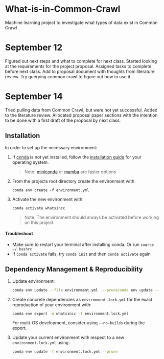 # What-is-in-Common-Crawl
Machine learning project to investigate what types of data exist in Common Crawl

# September 12
Figured out next steps and what to complete for next class. Started looking at the requirements for the project proposal. Assigned tasks to complete before next class. Add to proposal document with thoughts from literature review. Try querying common crawl to figure out how to use it.

# September 14
Tried pulling data from Common Crawl, but were not yet successful. Added to the literature review. Allocated proposal paper sections with the intention to be done with a first draft of the proposal by next class. 

## Installation

In order to set up the necessary environment:

1. If [conda] is not yet installed, follow the [installation guide] for your operating system.
   > Note: [miniconda] or [mamba] are faster options
2. From the projects root directory create the environment with:
   ```
   conda env create -f environment.yml
   ```
3. Activate the new environment with:
   ```
   conda activate whatsincc
   ```
   > Note: The environment should always be activated before working on this project
#### Troubleshoot
- Make sure to restart your terminal after installing conda. Or run ```source ~/.bashrc```
- If ```conda activate``` fails, try ```conda init``` and then ```conda activate``` again


## Dependency Management & Reproducibility

1. Update environment:
   ```bash
   conda env update --file environment.yml  --pruneconda env update --prefix ./env --file environment.yml  --prune
   ```

2. Create concrete dependencies as `environment.lock.yml` for the exact reproduction of your
   environment with:
   ```bash
   conda env export -n whatsincc -f environment.lock.yml
   ```
   For multi-OS development, consider using `--no-builds` during the export.
3. Update your current environment with respect to a new `environment.lock.yml` using:
   ```bash
   conda env update -f environment.lock.yml --prune
   ```

[conda]: https://docs.conda.io/
[installation guide]: https://docs.conda.io/projects/conda/en/latest/user-guide/install/index.html
[miniconda]: https://docs.conda.io/en/latest/miniconda.html
[mamba]: https://mamba.readthedocs.io/en/latest/installation.html#installation

